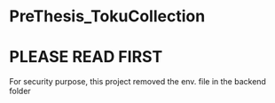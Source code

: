 # PreThesis_TokuCollection
<h1>PLEASE READ FIRST</h1>
For security purpose, this project removed the env. file in the backend folder
